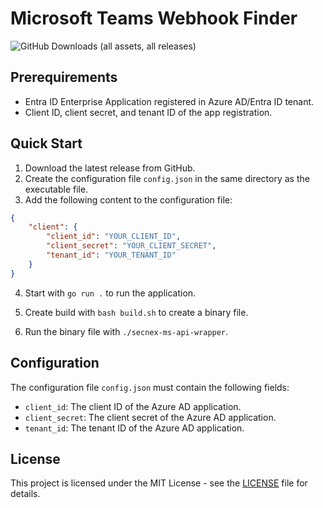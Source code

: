 # Microsoft Teams Webhook Finder

![GitHub Downloads (all assets, all releases)](https://img.shields.io/github/downloads/SecNex/secnex-ms-api-wrapper/total)

## Prerequirements

- Entra ID Enterprise Application registered in Azure AD/Entra ID tenant.
- Client ID, client secret, and tenant ID of the app registration.

## Quick Start

1. Download the latest release from GitHub.
2. Create the configuration file `config.json` in the same directory as the executable file.
3. Add the following content to the configuration file:

```json
{
    "client": {
        "client_id": "YOUR_CLIENT_ID",
        "client_secret": "YOUR_CLIENT_SECRET",
        "tenant_id": "YOUR_TENANT_ID"
    }
}
```

4. Start with `go run .` to run the application.

5. Create build with `bash build.sh` to create a binary file.

6. Run the binary file with `./secnex-ms-api-wrapper`.

## Configuration

The configuration file `config.json` must contain the following fields:

- `client_id`: The client ID of the Azure AD application.
- `client_secret`: The client secret of the Azure AD application.
- `tenant_id`: The tenant ID of the Azure AD application.

## License

This project is licensed under the MIT License - see the [LICENSE](LICENSE) file for details.
